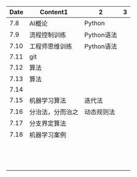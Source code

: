 | Date | Content1         | 2          | 3    |
| ---- | ---------------- | ---------- | ---- |
| 7.8  | AI概论           | Python     |      |
| 7.9  | 流程控制训练     | Python语法 |      |
| 7.10 | 工程师思维训练   | Python语法 |      |
| 7.11 | git              |            |      |
| 7.12 | 算法             |            |      |
| 7.13 | 算法             |            |      |
| 7.14 |                  |            |      |
| 7.15 | 机器学习算法     | 迭代法     |      |
| 7.16 | 分治法，分而治之 | 动态规则法 |      |
| 7.17 | 分支界定算法     |            |      |
| 7.18 | 机器学习案例     |            |      |
|      |                  |            |      |
|      |                  |            |      |
|      |                  |            |      |
|      |                  |            |      |
|      |                  |            |      |
|      |                  |            |      |
|      |                  |            |      |
|      |                  |            |      |
|      |                  |            |      |
|      |                  |            |      |
|      |                  |            |      |
|      |                  |            |      |
|      |                  |            |      |


